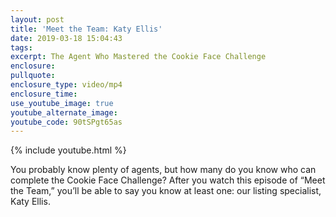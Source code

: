 ```yaml
---
layout: post
title: 'Meet the Team: Katy Ellis'
date: 2019-03-18 15:04:43
tags:
excerpt: The Agent Who Mastered the Cookie Face Challenge
enclosure:
pullquote:
enclosure_type: video/mp4
enclosure_time:
use_youtube_image: true
youtube_alternate_image:
youtube_code: 90tSPgt65as
---
```


{% include youtube.html %}

You probably know plenty of agents, but how many do you know who can complete the Cookie Face Challenge? After you watch this episode of “Meet the Team,” you’ll be able to say you know at least one: our listing specialist, Katy Ellis.